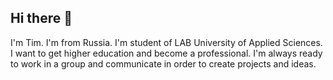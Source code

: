 ## Hi there 👋
I'm Tim. I'm from Russia. I'm student of LAB University of Applied Sciences. I want to get higher education and become a professional. I'm always ready to work in a group and communicate in order to create projects and ideas.
<!--
**IcmTim/IcmTim** is a ✨ _special_ ✨ repository because its `README.md` (this file) appears on your GitHub profile.

Here are some ideas to get you started:

- 🔭 I’m currently working on ...
- 🌱 I’m currently learning ...
- 👯 I’m looking to collaborate on ...
- 🤔 I’m looking for help with ...
- 💬 Ask me about ...
- 📫 How to reach me: ...
- 😄 Pronouns: ...
- ⚡ Fun fact: ...
-->
